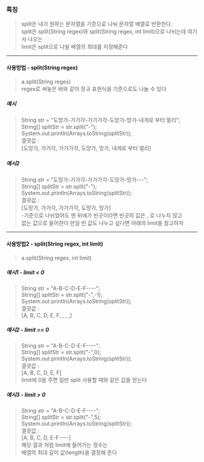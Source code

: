 ### 특징
> split은 내가 원하는 문자열을 기준으로 나눠 문자열 배열로 반환한다.  
> split은 split(String regex)와 split(String regex, int limit)으로 나뉘는데 여기서 나오는  
> limit은 split으로 나뉠 배열의 최대를 지정해준다

---

#### 사용방법 - split(String regex)
> a.split(String regex)  
> regex로 써놓은 바와 같이 정규 표현식을 기준으로도 나눌 수 있다

##### 예시
> String str = "도망가-가가각-가가가각-도망가-망가-내게로 부터 멀리";  
> String[] splitStr = str.split("-");  
> System.out.println(Arrays.toString(splitStr));  
> 결괏값 :   
> \[도망가, 가가각, 가가가각, 도망가, 망가, 내게로 부터 멀리]  

##### 예시2
> String str = "도망가-가가각-가가가각-도망가-망가---";  
> String[] splitStr = str.split("-");  
> System.out.println(Arrays.toString(splitStr));  
> 결괏값 :   
> \[도망가, 가가각, 가가가각, 도망가, 망가]  
> -기준으로 나뉘었어도 맨 뒤에가 빈곳이라면 빈곳의 값은 , 로 나누지 않고  
> 없는 값으로 들어찬다 만일 빈 값도 나누고 싶다면 아래의 limit을 참고하자

---
#### 사용방법2 - split(String regex, int limit)
> a.split(String regex, int limit)

##### 예시1 - limit \< 0
> String str = "A-B-C-D-E-F----";  
> String[] splitStr = str.split("-",-1);  
> System.out.println(Arrays.toString(splitStr));  
> 결괏값 :  
> \[A, B, C, D, E, F, , , ,]

##### 예시2 - limit \== 0
> String str = "A-B-C-D-E-F----";  
> String[] splitStr = str.split("-",0);  
> System.out.println(Arrays.toString(splitStr));  
> 결괏값 :  
> \[A, B, C, D, E, F]  
> limit에 0을 주면 일반 split 사용할 때와 같은 값을 얻는다

##### 예시3 - limit \> 0
> String str = "A-B-C-D-E-F----";  
> String[] splitStr = str.split("-",5);  
> System.out.println(Arrays.toString(splitStr));  
> 결괏값 :  
> \[A, B, C, D, E-F----]  
> 해당 결과 처럼 limit에 들어가는 정수는  
> 배열의 최대 길이 값(length)을 결정해 준다



 